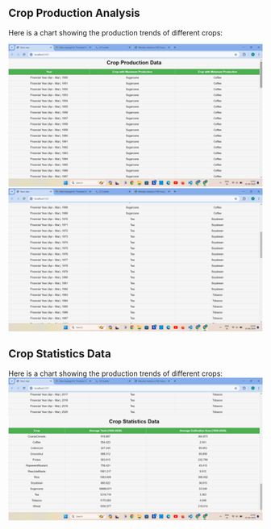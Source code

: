 ## Crop Production Analysis

Here is a chart showing the production trends of different crops:

![Crop_production_data_1](Crop_production_data_1.png)
![Crop_production_data_2](Crop_production_data_2.png)


## Crop Statistics Data

Here is a chart showing the production trends of different crops:
![Crop_statistic__data](Crop_statistic__data.png)